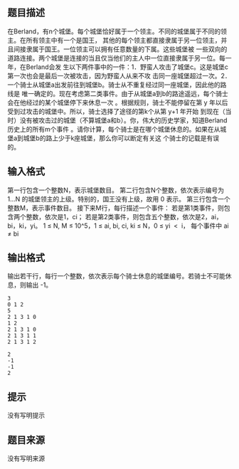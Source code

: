 


## 题目描述
在Berland，有n个城堡。每个城堡恰好属于一个领主。不同的城堡属于不同的领主。在所有领主中有一个是国王，
其他的每个领主都直接隶属于另一位领主，并且间接隶属于国王。一位领主可以拥有任意数量的下属。这些城堡被
一些双向的道路连接。两个城堡是连接的当且仅当他们的主人中一位直接隶属于另一位。每一年，在Berland会发
生以下两件事中的一件：1．野蛮人攻击了城堡c。这是城堡c第一次也会是最后一次被攻击，因为野蛮人从来不攻
击同一座城堡超过一次。2．一个骑士从城堡a出发前往到城堡b。骑士从不重复经过同一座城堡，因此他的路线是
唯一确定的。现在考虑第二类事件。由于从城堡a到b的路途遥远，每个骑士会在他经过的某个城堡停下来休息一次
。根据规则，骑士不能停留在第 y 年以后受到过攻击的城堡中。所以，骑士选择了途径的第k个从第 y+1 年开始
到现在（当时）没有被攻击过的城堡（不算城堡a和b）。你，伟大的历史学家，知道Berland历史上的所有m个事件
。请你计算，每个骑士是在哪个城堡休息的。如果在从城堡a到城堡b的路上少于k座城堡，那么你可以断定有关这
个骑士的记载是有误的。
## 输入格式
第一行包含一个整数N，表示城堡数目。
第二行包含N个整数，依次表示编号为 1...N 的城堡领主的上级。特别的，国王没有上级，故用 0 表示。
第三行包含一个整数M，表示事件数目。
接下来M行，每行描述一个事件：
若是第1类事件，则包含两个整数，依次是1，ci；
若是第2类事件，则包含五个整数，依次是2，ai，bi，ki，yi。
1 ≤ N, M ≤ 10^5，1 ≤ ai, bi, ci, ki ≤ N，0 ≤ yi  <  i， 每个事件中 ai ≠ bi
## 输出格式
输出若干行，每行一个整数，依次表示每个骑士休息的城堡编号。若骑士不可能休息，则输出 -1。

```input1
3
0 1 2
5
2 1 3 1 0
1 2
2 1 3 1 0
2 1 3 1 1
2 1 3 1 2

```
```output1
2
-1
-1
2
```

## 提示
没有写明提示
## 题目来源
没有写明来源


